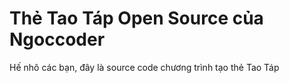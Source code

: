 # Thẻ Tao Táp Open Source của Ngoccoder

Hế nhô các bạn, đây là source code chương trình tạo thẻ Tao Táp